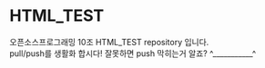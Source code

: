 # HTML_TEST

오픈소스프로그래밍 10조 HTML_TEST repository 입니다. <br>
pull/push를 생활화 합시다! 잘못하면 push 막히는거 알죠? ^___________^
